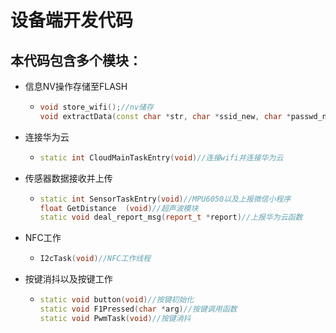 # 设备端开发代码



## 本代码包含多个模块：

- 信息NV操作存储至FLASH

  - ```cpp
    void store_wifi();//nv储存
    void extractData(const char *str, char *ssid_new, char *passwd_new, char *dimension_new, char *longitude_new);//获取NFC中数据并提取
    
    ```

  

- 连接华为云

  - ```cpp
    static int CloudMainTaskEntry(void)//连接wifi并连接华为云
    ```

    

- 传感器数据接收并上传

  - ```cpp
    static int SensorTaskEntry(void)//MPU6050以及上报微信小程序
    float GetDistance  (void)//超声波模块
    static void deal_report_msg(report_t *report)//上报华为云函数
    ```

    

- NFC工作

  - ```cpp
    I2cTask(void)//NFC工作线程
    ```

    

- 按键消抖以及按键工作

  - ```cpp
    static void button(void)//按键初始化
    static void F1Pressed(char *arg)//按键调用函数
    static void PwmTask(void)//按键消抖
    ```

    

​	
